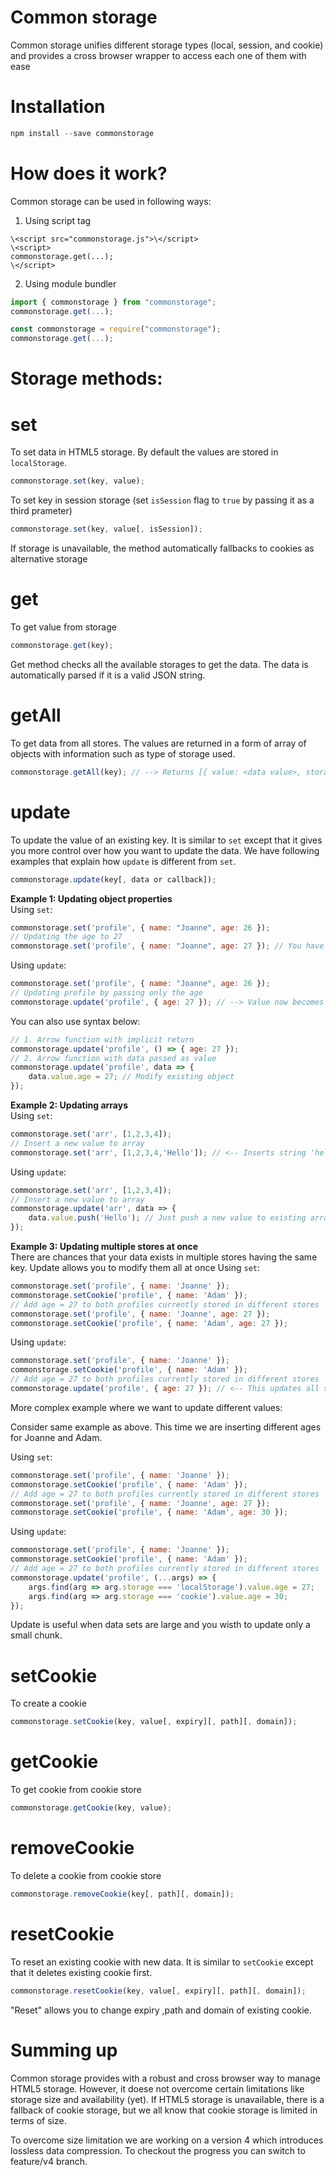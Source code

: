 # Common storage
Common storage unifies different storage types (local, session, and cookie) and provides a cross browser wrapper to access each one of them with ease

# Installation
```js
npm install --save commonstorage
```

# How does it work?
Common storage can be used in following ways:

1. Using script tag
```
\<script src="commonstorage.js">\</script>
\<script>
commonstorage.get(...);
\</script>
```

2. Using module bundler
```js
import { commonstorage } from "commonstorage";
commonstorage.get(...);
```
```js
const commonstorage = require("commonstorage");
commonstorage.get(...);
```

# Storage methods:
# set
To set data in HTML5 storage. By default the values are stored in ``localStorage``.
```js
commonstorage.set(key, value);
```
To set key in session storage (set ``isSession`` flag to ``true`` by passing it as a third prameter)
```js
commonstorage.set(key, value[, isSession]);
```
If storage is unavailable, the method automatically fallbacks to cookies as alternative storage

# get
To get value from storage
```js
commonstorage.get(key);
```
Get method checks all the available storages to get the data. The data is automatically parsed if it is a valid JSON string.

# getAll
To get data from all stores. The values are returned in a form of array of objects with information such as type of storage used.
```js
commonstorage.getAll(key); // --> Returns [{ value: <data value>, storage: '<type of storage>' }, { ... }, { ... }];
```

# update
To update the value of an existing key. It is similar to ``set`` except that it gives you more control over how you want to update the data. We have following examples that explain how ``update`` is different from ``set``.

```js
commonstorage.update(key[, data or callback]);
```

<b>Example 1: Updating object properties</b><br>
Using ``set``:
```js
commonstorage.set('profile', { name: "Joanne", age: 26 });
// Updating the age to 27
commonstorage.set('profile', { name: "Joanne", age: 27 }); // You have re-write the entire object
```

Using ``update``:
```js
commonstorage.set('profile', { name: "Joanne", age: 26 });
// Updating profile by passing only the age
commonstorage.update('profile', { age: 27 }); // --> Value now becomes { name: "Joanne", age: 27 }
```

You can also use syntax below:
```js
// 1. Arrow function with implicit return
commonstorage.update('profile', () => { age: 27 });
// 2. Arrow function with data passed as value
commonstorage.update('profile', data => {
    data.value.age = 27; // Modify existing object
});
```

<b>Example 2: Updating arrays</b><br>
Using ``set``:
```js
commonstorage.set('arr', [1,2,3,4]);
// Insert a new value to array
commonstorage.set('arr', [1,2,3,4,'Hello']); // <-- Inserts string 'hello'. But you need to pass the entire array in this case
```

Using ``update``:
```js
commonstorage.set('arr', [1,2,3,4]);
// Insert a new value to array
commonstorage.update('arr', data => {
    data.value.push('Hello'); // Just push a new value to existing array
});
```

<b>Example 3: Updating multiple stores at once</b><br>
There are chances that your data exists in multiple stores having the same key. Update allows you to modify them all at once
Using ``set``:
```js
commonstorage.set('profile', { name: 'Joanne' });
commonstorage.setCookie('profile', { name: 'Adam' });
// Add age = 27 to both profiles currently stored in different stores
commonstorage.set('profile', { name: 'Joanne', age: 27 });
commonstorage.setCookie('profile', { name: 'Adam', age: 27 });
```

Using ``update``:
```js
commonstorage.set('profile', { name: 'Joanne' });
commonstorage.setCookie('profile', { name: 'Adam' });
// Add age = 27 to both profiles currently stored in different stores
commonstorage.update('profile', { age: 27 }); // <-- This updates all stores at once
```

More complex example where we want to update different values:

Consider same example as above. This time we are inserting different ages for Joanne and Adam.

Using ``set``:
```js
commonstorage.set('profile', { name: 'Joanne' });
commonstorage.setCookie('profile', { name: 'Adam' });
// Add age = 27 to both profiles currently stored in different stores
commonstorage.set('profile', { name: 'Joanne', age: 27 });
commonstorage.setCookie('profile', { name: 'Adam', age: 30 });
```

Using ``update``:
```js
commonstorage.set('profile', { name: 'Joanne' });
commonstorage.setCookie('profile', { name: 'Adam' });
// Add age = 27 to both profiles currently stored in different stores
commonstorage.update('profile', (...args) => {
    args.find(arg => arg.storage === 'localStorage').value.age = 27;
    args.find(arg => arg.storage === 'cookie').value.age = 30;
});
```

Update is useful when data sets are large and you wisth to update only a small chunk.

# setCookie
To create a cookie
```js
commonstorage.setCookie(key, value[, expiry][, path][, domain]);
```

# getCookie
To get cookie from cookie store
```js
commonstorage.getCookie(key, value);
```

# removeCookie
To delete a cookie from cookie store
```js
commonstorage.removeCookie(key[, path][, domain]);
```

# resetCookie
To reset an existing cookie with new data. It is similar to ``setCookie`` except that it deletes existing cookie first.
```js
commonstorage.resetCookie(key, value[, expiry][, path][, domain]);
```

"Reset" allows you to change expiry ,path and domain of existing cookie.

# Summing up
Common storage provides with a robust and cross browser way to manage HTML5 storage. However, it doese not overcome certain limitations like storage size and availability (yet). If HTML5 storage is unavailable, there is a fallback of cookie storage, but we all know that cookie storage is limited in terms of size.

To overcome size limitation we are working on a version 4 which introduces lossless data compression. To checkout the progress you can switch to feature/v4 branch.
